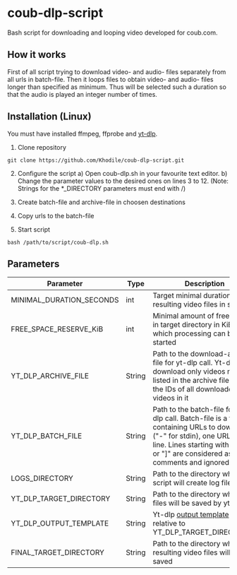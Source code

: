 # coub-dlp-script
Bash script for downloading and looping video developed for coub.com.

## How it works
First of all script trying to download video- and audio- files separately from all urls in batch-file. Then it loops files to obtain video- and audio- files longer than specified as minimum. Thus will be selected such a duration so that the audio is played an integer number of times.

## Installation (Linux)
You must have installed ffmpeg, ffprobe and [yt-dlp](https://github.com/yt-dlp/yt-dlp).

1. Clone repository

```git clone https://github.com/Khodile/coub-dlp-script.git```

2. Configure the script
   a) Open coub-dlp.sh in your favourite text editor.
   b) Change the parameter values to the desired ones on lines 3 to 12.
      (Note: Strings for the *_DIRECTORY parameters must end with /)

3. Create batch-file and archive-file in choosen destinations

4. Copy urls to the batch-file

5. Start script

```bash /path/to/script/coub-dlp.sh```

## Parameters
| Parameter                | Type   | Description |
|--------------------------|--------|-------------|
| MINIMAL_DURATION_SECONDS | int    | Target minimal duration of resulting video files in seconds
| FREE_SPACE_RESERVE_KiB   | int    | Minimal amount of free space in target directory in KiB at which processing can be started |
| YT_DLP_ARCHIVE_FILE      | String | Path to the download-archive file for yt-dlp call. Yt-dlp download only videos not listed in the archive file. Record the IDs of all downloaded videos in it |
| YT_DLP_BATCH_FILE        | String | Path to the batch-file for yt-dlp call. Batch-file is a file containing URLs to download ("-" for stdin), one URL per line. Lines starting with "#", ";" or "]" are considered as comments and ignored |
| LOGS_DIRECTORY           | String | Path to the directory where script will create log files |
| YT_DLP_TARGET_DIRECTORY  | String | Path to the directory where files will be saved by yt-dlp |
| YT_DLP_OUTPUT_TEMPLATE   | String | Yt-dlp [output template](https://github.com/yt-dlp/yt-dlp#output-template) (path relative to YT_DLP_TARGET_DIRECTORY).  |
| FINAL_TARGET_DIRECTORY   | String | Path to the directory where resulting video files will be saved |

